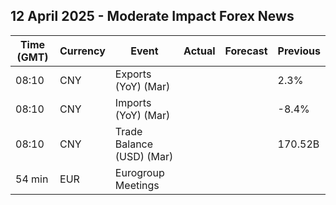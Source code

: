 ## 12 April 2025 - Moderate Impact Forex News

| Time (GMT) | Currency | Event | Actual | Forecast | Previous |
|------|----------|-------|--------|----------|----------|
| 08:10 | CNY | Exports (YoY) (Mar) |  |  | 2.3% |
| 08:10 | CNY | Imports (YoY) (Mar) |  |  | -8.4% |
| 08:10 | CNY | Trade Balance (USD) (Mar) |  |  | 170.52B |
| 54 min | EUR | Eurogroup Meetings |  |  |  |
